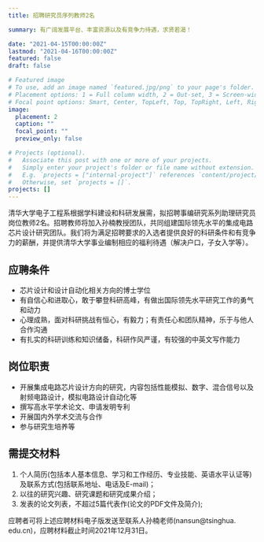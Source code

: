 ```yaml
---
title: 招聘研究员序列教师2名

summary: 有广阔发展平台、丰富资源以及有竞争力待遇，求贤若渴！

date: "2021-04-15T00:00:00Z"
lastmod: "2021-04-16T00:00:00Z"
featured: false
draft: false

# Featured image
# To use, add an image named `featured.jpg/png` to your page's folder.
# Placement options: 1 = Full column width, 2 = Out-set, 3 = Screen-width
# Focal point options: Smart, Center, TopLeft, Top, TopRight, Left, Right, BottomLeft, Bottom, BottomRight
image:
  placement: 2
  caption: ""
  focal_point: ""
  preview_only: false

# Projects (optional).
#   Associate this post with one or more of your projects.
#   Simply enter your project's folder or file name without extension.
#   E.g. `projects = ["internal-project"]` references `content/project/deep-learning/index.md`.
#   Otherwise, set `projects = []`.
projects: []
---
```



清华大学电子工程系根据学科建设和科研发展需，拟招聘事编研究系列助理研究员岗位教师2名。招聘教师将加入孙楠教授团队，共同组建国际领先水平的集成电路芯片设计研究团队。我们将为满足招聘要求的入选者提供良好的科研条件和有竞争力的薪酬，并提供清华大学事业编制相应的福利待遇（解决户口，子女入学等）。

## 应聘条件
* 芯片设计和设计自动化相关方向的博士学位
* 有自信心和进取心，敢于攀登科研高峰，有做出国际领先水平研究工作的勇气和动力
* 心理成熟，面对科研挑战有恒心，有毅力；有责任心和团队精神，乐于与他人合作沟通
* 有扎实的科研训练和知识储备，科研作风严谨，有较强的中英文写作能力

## 岗位职责
* 开展集成电路芯片设计方向的研究，内容包括性能模拟、数字、混合信号以及射频电路设计，模拟电路设计自动化等
* 撰写高水平学术论文、申请发明专利
* 开展国内外学术交流与合作
* 参与研究生培养等


## 需提交材料

1. 个人简历(包括本人基本信息、学习和工作经历、专业技能、英语水平认证等)及联系方式(包括联系地址、电话及E-mail)；
2. 以往的研究兴趣、研究课题和研究成果介绍；
3. 发表的论文列表，不超过5篇代表作(论文的PDF文件及简介);    

应聘者可将上述应聘材料电子版发送至联系人孙楠老师(nansun@tsinghua. edu.cn)，应聘材料截止时间2021年12月31日。
   